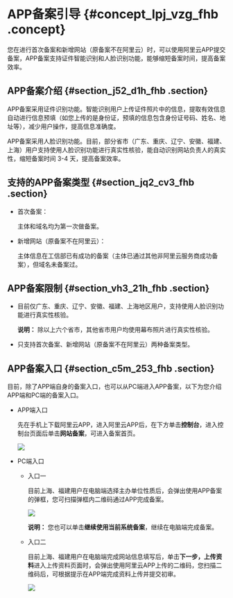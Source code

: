 # APP备案引导 {#concept_lpj_vzg_fhb .concept}

您在进行首次备案和新增网站（原备案不在阿里云）时，可以使用阿里云APP提交备案，APP备案支持证件智能识别和人脸识别功能，能够缩短备案时间，提高备案效率。

## APP备案介绍 {#section_j52_d1h_fhb .section}

APP备案采用证件识别功能。智能识别用户上传证件照片中的信息，提取有效信息自动进行信息预填（如您上传的是身份证，预填的信息包含身份证号码、姓名、地址等），减少用户操作，提高信息准确度。

APP备案采用人脸识别功能。目前，部分省市（广东、重庆、辽宁、安徽、福建、上海）用户支持使用人脸识别功能进行真实性核验，能自动识别网站负责人的真实性，缩短备案时间 3-4 天，提高备案效率。

## 支持的APP备案类型 {#section_jq2_cv3_fhb .section}

-   首次备案：

    主体和域名均为第一次做备案。

-   新增网站（原备案不在阿里云）：

    主体信息在工信部已有成功的备案（主体已通过其他非阿里云服务商成功备案），但域名未备案过。


## APP备案限制 {#section_vh3_21h_fhb .section}

-   目前仅广东、重庆、辽宁、安徽、福建、上海地区用户，支持使用人脸识别功能进行真实性核验。

    **说明：** 除以上六个省市，其他省市用户均使用幕布照片进行真实性核验。

-   只支持首次备案、新增网站（原备案不在阿里云）两种备案类型。

## APP备案入口 {#section_c5m_253_fhb .section}

目前，除了APP端自身的备案入口，也可以从PC端进入APP备案，以下为您介绍APP端和PC端的备案入口。

-   APP端入口

    先在手机上下载阿里云APP，进入阿里云APP后，在下方单击**控制台**，进入控制台页面后单击**网站备案**，可进入备案首页。

    ![](http://static-aliyun-doc.oss-cn-hangzhou.aliyuncs.com/assets/img/149698/155599691644263_zh-CN.png)

-   PC端入口
    -   入口一

        目前上海、福建用户在电脑端选择主办单位性质后，会弹出使用APP备案的弹框，您可扫描弹框内二维码通过APP完成备案。

        ![](http://static-aliyun-doc.oss-cn-hangzhou.aliyuncs.com/assets/img/149698/155599691643696_zh-CN.png)

        **说明：** 您也可以单击**继续使用当前系统备案**，继续在电脑端完成备案。

    -   入口二

        目前上海、福建用户在电脑端完成网站信息填写后，单击**下一步，上传资料**进入上传资料页面时，会弹出使用阿里云APP上传的二维码，您扫描二维码后，可根据提示在APP端完成资料上传并提交初审。

        ![](http://static-aliyun-doc.oss-cn-hangzhou.aliyuncs.com/assets/img/149698/155599691643698_zh-CN.png)



